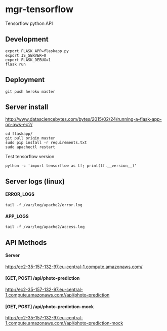 # mgr-tensorflow
Tensorflow python API

## Development
```
export FLASK_APP=flaskapp.py
export IS_SERVER=0
export FLASK_DEBUG=1
flask run
```

## Deployment
```
git push heroku master
```

## Server install
http://www.datasciencebytes.com/bytes/2015/02/24/running-a-flask-app-on-aws-ec2/
```
cd flaskapp/
git pull origin master
sudo pip install -r requirements.txt
sudo apachectl restart
```

Test tensorflow version
```
python -c 'import tensorflow as tf; print(tf.__version__)'
```

## Server logs (linux)
#### ERROR_LOGS
```
tail -f /var/log/apache2/error.log
```

#### APP_LOGS
```
tail -f /var/log/apache2/access.log
```

## API Methods
#### Server
http://ec2-35-157-132-97.eu-central-1.compute.amazonaws.com/

#### [GET, POST] /api/photo-prediction
http://ec2-35-157-132-97.eu-central-1.compute.amazonaws.com//api/photo-prediction

#### [GET, POST] /api/photo-prediction-mock
http://ec2-35-157-132-97.eu-central-1.compute.amazonaws.com//api/photo-prediction-mock